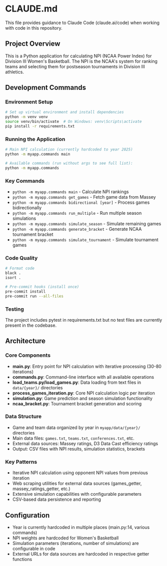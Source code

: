 # CLAUDE.md

This file provides guidance to Claude Code (claude.ai/code) when working with code in this repository.

## Project Overview

This is a Python application for calculating NPI (NCAA Power Index) for Division III Women's Basketball. The NPI is the NCAA's system for ranking teams and selecting them for postseason tournaments in Division III athletics.

## Development Commands

### Environment Setup
```bash
# Set up virtual environment and install dependencies
python -m venv venv
source venv/bin/activate  # On Windows: venv\Scripts\activate
pip install -r requirements.txt
```

### Running the Application
```bash
# Main NPI calculation (currently hardcoded to year 2025)
python -m myapp.commands main

# Available commands (run without args to see full list):
python -m myapp.commands
```

### Key Commands
- `python -m myapp.commands main` - Calculate NPI rankings
- `python -m myapp.commands get_games` - Fetch game data from Massey
- `python -m myapp.commands bidirectional [year]` - Process games bidirectionally
- `python -m myapp.commands run_multiple` - Run multiple season simulations
- `python -m myapp.commands simulate_season` - Simulate remaining games
- `python -m myapp.commands generate_bracket` - Generate NCAA tournament bracket
- `python -m myapp.commands simulate_tournament` - Simulate tournament games

### Code Quality
```bash
# Format code
black .
isort .

# Pre-commit hooks (install once)
pre-commit install
pre-commit run --all-files
```

### Testing
The project includes pytest in requirements.txt but no test files are currently present in the codebase.

## Architecture

### Core Components
- **main.py**: Entry point for NPI calculation with iterative processing (30-80 iterations)
- **commands.py**: Command-line interface with all available operations
- **load_teams.py/load_games.py**: Data loading from text files in `data/{year}/` directories
- **process_games_iteration.py**: Core NPI calculation logic per iteration
- **simulation.py**: Game prediction and season simulation functionality
- **ncaa_bracket.py**: Tournament bracket generation and scoring

### Data Structure
- Game and team data organized by year in `myapp/data/{year}/` directories
- Main data files: `games.txt`, `teams.txt`, `conferences.txt`, etc.
- External data sources: Massey ratings, D3 Data Cast efficiency ratings
- Output: CSV files with NPI results, simulation statistics, brackets

### Key Patterns
- Iterative NPI calculation using opponent NPI values from previous iteration
- Web scraping utilities for external data sources (games_getter, massey_ratings_getter, etc.)
- Extensive simulation capabilities with configurable parameters
- CSV-based data persistence and reporting

## Configuration
- Year is currently hardcoded in multiple places (main.py:14, various commands)
- NPI weights are hardcoded for Women's Basketball
- Simulation parameters (iterations, number of simulations) are configurable in code
- External URLs for data sources are hardcoded in respective getter functions